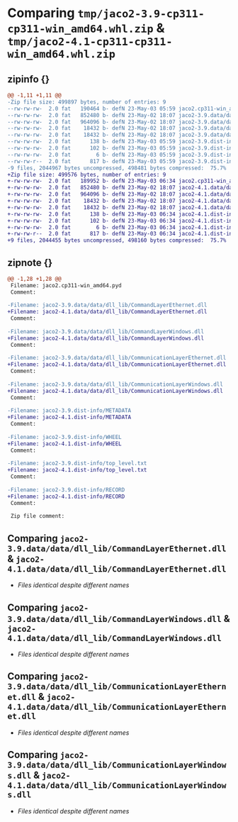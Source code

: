 # Comparing `tmp/jaco2-3.9-cp311-cp311-win_amd64.whl.zip` & `tmp/jaco2-4.1-cp311-cp311-win_amd64.whl.zip`

## zipinfo {}

```diff
@@ -1,11 +1,11 @@
-Zip file size: 499897 bytes, number of entries: 9
--rw-rw-rw-  2.0 fat   190464 b- defN 23-May-03 05:59 jaco2.cp311-win_amd64.pyd
--rw-rw-rw-  2.0 fat   852480 b- defN 23-May-02 18:07 jaco2-3.9.data/data/dll_lib/CommandLayerEthernet.dll
--rw-rw-rw-  2.0 fat   964096 b- defN 23-May-02 18:07 jaco2-3.9.data/data/dll_lib/CommandLayerWindows.dll
--rw-rw-rw-  2.0 fat    18432 b- defN 23-May-02 18:07 jaco2-3.9.data/data/dll_lib/CommunicationLayerEthernet.dll
--rw-rw-rw-  2.0 fat    18432 b- defN 23-May-02 18:07 jaco2-3.9.data/data/dll_lib/CommunicationLayerWindows.dll
--rw-rw-rw-  2.0 fat      138 b- defN 23-May-03 05:59 jaco2-3.9.dist-info/METADATA
--rw-rw-rw-  2.0 fat      102 b- defN 23-May-03 05:59 jaco2-3.9.dist-info/WHEEL
--rw-rw-rw-  2.0 fat        6 b- defN 23-May-03 05:59 jaco2-3.9.dist-info/top_level.txt
--rw-rw-r--  2.0 fat      817 b- defN 23-May-03 05:59 jaco2-3.9.dist-info/RECORD
-9 files, 2044967 bytes uncompressed, 498481 bytes compressed:  75.7%
+Zip file size: 499576 bytes, number of entries: 9
+-rw-rw-rw-  2.0 fat   189952 b- defN 23-May-03 06:34 jaco2.cp311-win_amd64.pyd
+-rw-rw-rw-  2.0 fat   852480 b- defN 23-May-02 18:07 jaco2-4.1.data/data/dll_lib/CommandLayerEthernet.dll
+-rw-rw-rw-  2.0 fat   964096 b- defN 23-May-02 18:07 jaco2-4.1.data/data/dll_lib/CommandLayerWindows.dll
+-rw-rw-rw-  2.0 fat    18432 b- defN 23-May-02 18:07 jaco2-4.1.data/data/dll_lib/CommunicationLayerEthernet.dll
+-rw-rw-rw-  2.0 fat    18432 b- defN 23-May-02 18:07 jaco2-4.1.data/data/dll_lib/CommunicationLayerWindows.dll
+-rw-rw-rw-  2.0 fat      138 b- defN 23-May-03 06:34 jaco2-4.1.dist-info/METADATA
+-rw-rw-rw-  2.0 fat      102 b- defN 23-May-03 06:34 jaco2-4.1.dist-info/WHEEL
+-rw-rw-rw-  2.0 fat        6 b- defN 23-May-03 06:34 jaco2-4.1.dist-info/top_level.txt
+-rw-rw-r--  2.0 fat      817 b- defN 23-May-03 06:34 jaco2-4.1.dist-info/RECORD
+9 files, 2044455 bytes uncompressed, 498160 bytes compressed:  75.7%
```

## zipnote {}

```diff
@@ -1,28 +1,28 @@
 Filename: jaco2.cp311-win_amd64.pyd
 Comment: 
 
-Filename: jaco2-3.9.data/data/dll_lib/CommandLayerEthernet.dll
+Filename: jaco2-4.1.data/data/dll_lib/CommandLayerEthernet.dll
 Comment: 
 
-Filename: jaco2-3.9.data/data/dll_lib/CommandLayerWindows.dll
+Filename: jaco2-4.1.data/data/dll_lib/CommandLayerWindows.dll
 Comment: 
 
-Filename: jaco2-3.9.data/data/dll_lib/CommunicationLayerEthernet.dll
+Filename: jaco2-4.1.data/data/dll_lib/CommunicationLayerEthernet.dll
 Comment: 
 
-Filename: jaco2-3.9.data/data/dll_lib/CommunicationLayerWindows.dll
+Filename: jaco2-4.1.data/data/dll_lib/CommunicationLayerWindows.dll
 Comment: 
 
-Filename: jaco2-3.9.dist-info/METADATA
+Filename: jaco2-4.1.dist-info/METADATA
 Comment: 
 
-Filename: jaco2-3.9.dist-info/WHEEL
+Filename: jaco2-4.1.dist-info/WHEEL
 Comment: 
 
-Filename: jaco2-3.9.dist-info/top_level.txt
+Filename: jaco2-4.1.dist-info/top_level.txt
 Comment: 
 
-Filename: jaco2-3.9.dist-info/RECORD
+Filename: jaco2-4.1.dist-info/RECORD
 Comment: 
 
 Zip file comment:
```

## Comparing `jaco2-3.9.data/data/dll_lib/CommandLayerEthernet.dll` & `jaco2-4.1.data/data/dll_lib/CommandLayerEthernet.dll`

 * *Files identical despite different names*

## Comparing `jaco2-3.9.data/data/dll_lib/CommandLayerWindows.dll` & `jaco2-4.1.data/data/dll_lib/CommandLayerWindows.dll`

 * *Files identical despite different names*

## Comparing `jaco2-3.9.data/data/dll_lib/CommunicationLayerEthernet.dll` & `jaco2-4.1.data/data/dll_lib/CommunicationLayerEthernet.dll`

 * *Files identical despite different names*

## Comparing `jaco2-3.9.data/data/dll_lib/CommunicationLayerWindows.dll` & `jaco2-4.1.data/data/dll_lib/CommunicationLayerWindows.dll`

 * *Files identical despite different names*

